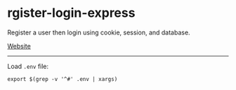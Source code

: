 # rgister-login-express
Register a user then login using cookie, session, and database.

[Website](https://register-login-express.herokuapp.com/)

---

Load `.env` file:
```
export $(grep -v '^#' .env | xargs)
```


